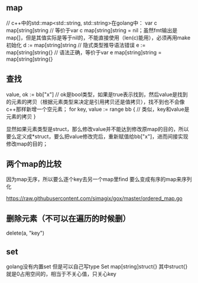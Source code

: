 ## map
// c++中的std::map<std::string, std::string>在golang中：
var c map[string]string  // 等价于var c map[string]string = nil；虽然fmt输出是map[]，但是其值实际是等于nil的，不能直接使用（len(c)能用），必须再用make初始化
d := map[string]string  // 隐式类型推导语法错误
e := map[string]string{}  // 语法正确，等价于var e map[string]string = map[string]string{}

## 查找
value, ok := bb["x"]  // ok是bool类型，如果是true表示找到，然后value是找到的元素的拷贝（根据元素类型来决定是引用拷贝还是值拷贝），找不到也不会像c++那样新增一个空元素；
for key, value := range bb {  // 类似，key和value是元素的拷贝
}

显然如果元素类型是struct，那么修改value并不能达到修改原map的目的，所以要么定义成*struct，要么把value修改完后，重新赋值给bb["x"]，进而间接实现修改map的目的；

## 两个map的比较
因为map无序，所以要么逐个key去另一个map里find
要么变成有序的map来序列化

https://raw.githubusercontent.com/simagix/gox/master/ordered_map.go


## 删除元素（不可以在遍历的时候删）
delete(a, "key")

## set
golang没有内置set
但是可以自己写type Set map[string]struct{}
其中struct{}就是0占用空间的，相当于不关心值，只关心key